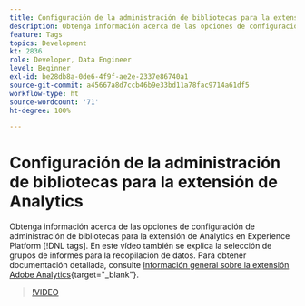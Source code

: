 ```yaml
---
title: Configuración de la administración de bibliotecas para la extensión de Analytics
description: Obtenga información acerca de las opciones de configuración de administración de bibliotecas para la extensión de Analytics en Experience Platform [!DNL tags]. En este vídeo también se explica la selección de grupos de informes para la recopilación de datos.
feature: Tags
topics: Development
kt: 2836
role: Developer, Data Engineer
level: Beginner
exl-id: be28db8a-0de6-4f9f-ae2e-2337e86740a1
source-git-commit: a45667a8d7ccb46b9e33bd11a78fac9714a61df5
workflow-type: ht
source-wordcount: '71'
ht-degree: 100%

---
```


# Configuración de la administración de bibliotecas para la extensión de Analytics

Obtenga información acerca de las opciones de configuración de administración de bibliotecas para la extensión de Analytics en Experience Platform [!DNL tags]. En este vídeo también se explica la selección de grupos de informes para la recopilación de datos.  Para obtener documentación detallada, consulte [Información general sobre la extensión Adobe Analytics](https://experienceleague.adobe.com/docs/experience-platform/tags/extensions/client/analytics/overview.html?lang=es){target="_blank"}.

>[!VIDEO](https://video.tv.adobe.com/v/27092/?quality=12&learn=on)
